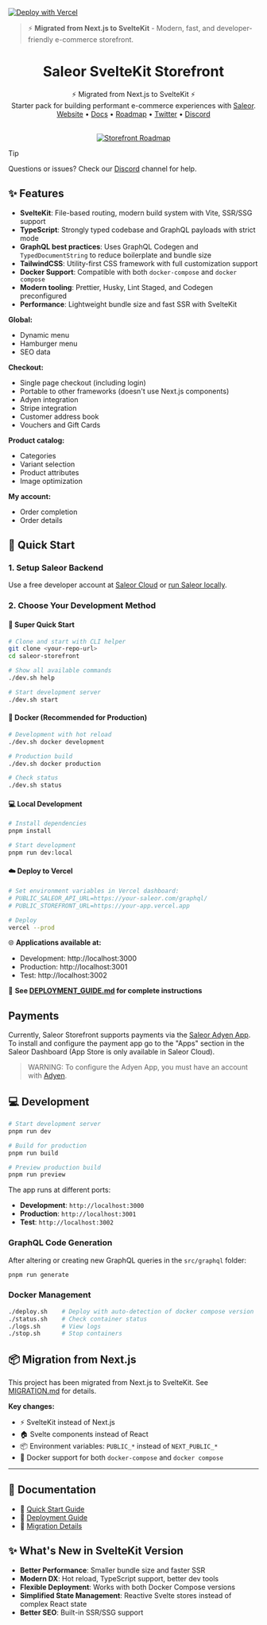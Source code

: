 [![Deploy with Vercel](https://vercel.com/button)](https://vercel.com/new/clone?repository-url=https%3A%2F%2Fgithub.com%2Fyour-username%2Fsaleor-sveltekit-storefront&env=PUBLIC_SALEOR_API_URL,PUBLIC_STOREFRONT_URL&envDescription=Saleor%20GraphQL%20API%20URL%20and%20Storefront%20URL&project-name=my-saleor-storefront&repository-name=my-saleor-storefront&demo-title=Saleor%20SvelteKit%20Storefront&demo-description=Modern%20e-commerce%20storefront%20with%20SvelteKit%20and%20Saleor.)

> ⚡ **Migrated from Next.js to SvelteKit** - Modern, fast, and developer-friendly e-commerce storefront.

<div align="center">
  <h1>Saleor SvelteKit Storefront</h1>
  ⚡ Migrated from Next.js to SvelteKit ⚡<br/>
  Starter pack for building performant e-commerce experiences with <a href="https://github.com/saleor/saleor">Saleor</a>.
</div>

<div align="center">
  <a href="https://saleor.io/">Website</a>
  <span> • </span>
  <a href="https://docs.saleor.io/docs/3.x">Docs</a>
  <span> • </span>
  <a href="https://saleor.io/roadmap">Roadmap</a>
  <span> • </span>
  <a href="https://twitter.com/getsaleor">Twitter</a>
  <span> • </span>
  <a href="https://saleor.io/discord">Discord</a>
</div>

<br/>

<div align="center">

[![Storefront Roadmap](https://img.shields.io/badge/ROADMAP-EFEFEF?style=for-the-badge)](https://saleor.io/roadmap)

</div>

> [!TIP]
> Questions or issues? Check our [Discord](https://saleor.io/discord) channel for help.

## ✨ Features

- **SvelteKit**: File-based routing, modern build system with Vite, SSR/SSG support
- **TypeScript**: Strongly typed codebase and GraphQL payloads with strict mode
- **GraphQL best practices**: Uses GraphQL Codegen and `TypedDocumentString` to reduce boilerplate and bundle size
- **TailwindCSS**: Utility-first CSS framework with full customization support
- **Docker Support**: Compatible with both `docker-compose` and `docker compose`
- **Modern tooling**: Prettier, Husky, Lint Staged, and Codegen preconfigured
- **Performance**: Lightweight bundle size and fast SSR with SvelteKit

**Global:**

- Dynamic menu
- Hamburger menu
- SEO data

**Checkout:**

- Single page checkout (including login)
- Portable to other frameworks (doesn't use Next.js components)
- Adyen integration
- Stripe integration
- Customer address book
- Vouchers and Gift Cards

**Product catalog:**

- Categories
- Variant selection
- Product attributes
- Image optimization

**My account:**

- Order completion
- Order details

## 🚀 Quick Start

### 1. Setup Saleor Backend

Use a free developer account at [Saleor Cloud](https://cloud.saleor.io/?utm_source=storefront&utm_medium=github) or [run Saleor locally](https://docs.saleor.io/docs/3.x/setup/docker-compose?utm_source=storefront&utm_medium=github).

### 2. Choose Your Development Method

#### 🎯 **Super Quick Start**

```bash
# Clone and start with CLI helper
git clone <your-repo-url>
cd saleor-storefront

# Show all available commands
./dev.sh help

# Start development server
./dev.sh start
```

#### 🐳 **Docker (Recommended for Production)**

```bash
# Development with hot reload
./dev.sh docker development

# Production build
./dev.sh docker production

# Check status
./dev.sh status
```

#### 💻 **Local Development**

```bash
# Install dependencies
pnpm install

# Start development
pnpm run dev:local
```

#### ☁️ **Deploy to Vercel**

```bash
# Set environment variables in Vercel dashboard:
# PUBLIC_SALEOR_API_URL=https://your-saleor.com/graphql/
# PUBLIC_STOREFRONT_URL=https://your-app.vercel.app

# Deploy
vercel --prod
```

🌐 **Applications available at:**
- Development: http://localhost:3000
- Production:  http://localhost:3001  
- Test:        http://localhost:3002

📖 **See [DEPLOYMENT_GUIDE.md](./DEPLOYMENT_GUIDE.md) for complete instructions**

## Payments

Currently, Saleor Storefront supports payments via the [Saleor Adyen App](https://docs.saleor.io/docs/3.x/developer/app-store/apps/adyen). To install and configure the payment app go to the "Apps" section in the Saleor Dashboard (App Store is only available in Saleor Cloud).

> WARNING:
> To configure the Adyen App, you must have an account with [Adyen](https://www.adyen.com/).

## 💻 Development

```bash
# Start development server
pnpm run dev

# Build for production
pnpm run build

# Preview production build
pnpm run preview
```

The app runs at different ports:
- **Development**: `http://localhost:3000`
- **Production**: `http://localhost:3001`
- **Test**: `http://localhost:3002`

### GraphQL Code Generation

After altering or creating new GraphQL queries in the `src/graphql` folder:

```bash
pnpm run generate
```

### Docker Management

```bash
./deploy.sh    # Deploy with auto-detection of docker compose version
./status.sh    # Check container status
./logs.sh      # View logs
./stop.sh      # Stop containers
```

## 📦 Migration from Next.js

This project has been migrated from Next.js to SvelteKit. See [MIGRATION.md](./MIGRATION.md) for details.

**Key changes:**

- ⚡ SvelteKit instead of Next.js
- 🏠 Svelte components instead of React
- 📦 Environment variables: `PUBLIC_*` instead of `NEXT_PUBLIC_*`
- 🐳 Docker support for both `docker-compose` and `docker compose`

---

## 📁 Documentation

- 🚀 [Quick Start Guide](./QUICK_START.md)
- 🐳 [Deployment Guide](./DEPLOYMENT.md)
- 🔄 [Migration Details](./MIGRATION.md)

## ✨ What's New in SvelteKit Version

- **Better Performance**: Smaller bundle size and faster SSR
- **Modern DX**: Hot reload, TypeScript support, better dev tools
- **Flexible Deployment**: Works with both Docker Compose versions
- **Simplified State Management**: Reactive Svelte stores instead of complex React state
- **Better SEO**: Built-in SSR/SSG support
